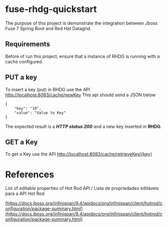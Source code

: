 # fuse-rhdg-quickstart
The purpose of this project is demonstrate the integration between Jboss Fuse 7 Spring Boot and Red Hat Datagrid.  

## Requirements
Before of run this project, ensure that a instance of RHDG is running with a cache configured.


## PUT a key

To insert a key (put) in RHDG use the API [http://localhost:8083/cache/newKey](http://localhost:8083//cache/newKey)
This api should send a JSON below

    {
    	"key": "10",
    	"value": "Value to Key"
    }

The expected result is a ***HTTP status 200*** and a new key inserted in **RHDG**.

## GET a Key

To get a Key use the API [http://localhost:8083/cache/retrieveKey/{key}](http://localhost:8083/cache/retrieveKey/{key})




# References
List of editable properties of Hot Rod API / 
Lista de propriedades editáveis para a API Hot Rod

[https://docs.jboss.org/infinispan/9.4/apidocs/org/infinispan/client/hotrod/configuration/package-summary.html](https://docs.jboss.org/infinispan/9.4/apidocs/org/infinispan/client/hotrod/configuration/package-summary.html)
